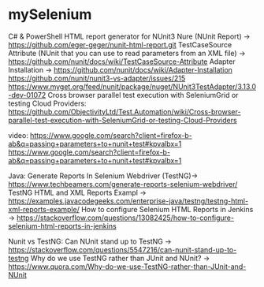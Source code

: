 # mySelenium

C# & PowerShell
HTML report generator for NUnit3
Nure (NUnit Report) -> https://github.com/eger-geger/nunit-html-report.git
TestCaseSource Attribute (NUnit that you can use to read parameters from an XML file) -> https://github.com/nunit/docs/wiki/TestCaseSource-Attribute
Adapter Installation -> https://github.com/nunit/docs/wiki/Adapter-Installation
https://github.com/nunit/nunit3-vs-adapter/issues/215
https://www.myget.org/feed/nunit/package/nuget/NUnit3TestAdapter/3.13.0-dev-01072
Cross browser parallel test execution with SeleniumGrid or testing Cloud Providers:
https://github.com/ObjectivityLtd/Test.Automation/wiki/Cross-browser-parallel-test-execution-with-SeleniumGrid-or-testing-Cloud-Providers

video:
https://www.google.com/search?client=firefox-b-ab&q=passing+parameters+to+nunit+test#kpvalbx=1
https://www.google.com/search?client=firefox-b-ab&q=passing+parameters+to+nunit+test#kpvalbx=1


Java:
Generate Reports In Selenium Webdriver (TestNG)-> https://www.techbeamers.com/generate-reports-selenium-webdriver/
TestNG HTML and XML Reports Exampl -> https://examples.javacodegeeks.com/enterprise-java/testng/testng-html-xml-reports-example/
How to configure Selenium HTML Reports in Jenkins -> https://stackoverflow.com/questions/13082425/how-to-configure-selenium-html-reports-in-jenkins

Nunit vs TestNG:
Can NUnit stand up to TestNG -> https://stackoverflow.com/questions/5547216/can-nunit-stand-up-to-testng
Why do we use TestNG rather than JUnit and NUnit? -> https://www.quora.com/Why-do-we-use-TestNG-rather-than-JUnit-and-NUnit
